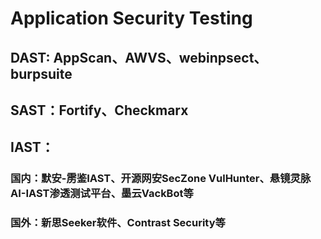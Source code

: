 # Application Security Testing
## DAST: AppScan、AWVS、webinpsect、burpsuite   
## SAST：Fortify、Checkmarx   
## IAST：  
### 国内：默安-雳鉴IAST、开源网安SecZone VulHunter、悬镜灵脉 AI-IAST渗透测试平台、墨云VackBot等  
### 国外：新思Seeker软件、Contrast Security等  

